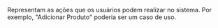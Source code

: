 Representam as ações que os usuários podem realizar no sistema. Por exemplo, "Adicionar Produto" poderia ser um caso de uso.
